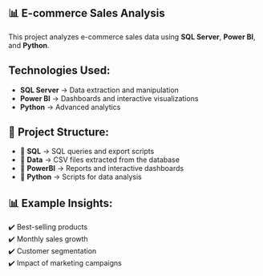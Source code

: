 ## 📊 E-commerce Sales Analysis

This project analyzes e-commerce sales data using **SQL Server**, **Power BI**, and **Python**.

## Technologies Used:
- **SQL Server** → Data extraction and manipulation
- **Power BI** → Dashboards and interactive visualizations
- **Python** → Advanced analytics

## 📂 Project Structure:
- 📁 **SQL** → SQL queries and export scripts
- 📁 **Data** → CSV files extracted from the database
- 📁 **PowerBI** → Reports and interactive dashboards
- 📁 **Python** → Scripts for data analysis

## 📊 Example Insights:
✔️ Best-selling products  
✔️ Monthly sales growth  
✔️ Customer segmentation  
✔️ Impact of marketing campaigns  
